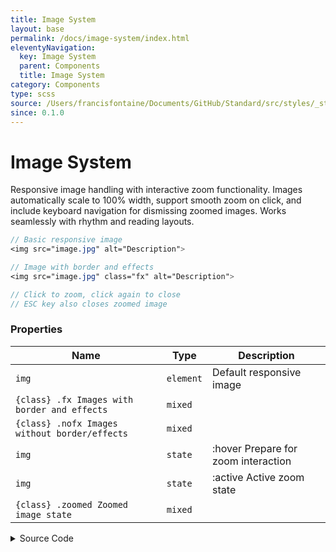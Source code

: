 ```yaml
---
title: Image System
layout: base
permalink: /docs/image-system/index.html
eleventyNavigation:
  key: Image System
  parent: Components
  title: Image System
category: Components
type: scss
source: /Users/francisfontaine/Documents/GitHub/Standard/src/styles/_standard-08-img.scss
since: 0.1.0
---
```


# Image System

Responsive image handling with interactive zoom functionality. Images automatically scale to 100% width, support smooth zoom on click, and include keyboard navigation for dismissing zoomed images. Works seamlessly with rhythm and reading layouts.

```scss
// Basic responsive image
<img src="image.jpg" alt="Description">

// Image with border and effects
<img src="image.jpg" class="fx" alt="Description">

// Click to zoom, click again to close
// ESC key also closes zoomed image
```

### Properties

| Name | Type | Description |
|------|------|-------------|
| `img` | `element` | Default responsive image |
| `{class} .fx Images with border and effects` | `mixed` |  |
| `{class} .nofx Images without border/effects` | `mixed` |  |
| `img` | `state` | :hover Prepare for zoom interaction |
| `img` | `state` | :active Active zoom state |
| `{class} .zoomed Zoomed image state` | `mixed` |  |

<details>
<summary><span class="button">Source Code</span></summary>

```scss
img {
    max-inline-size: 100%;
}

:where(html:not(.no-rhythm), .rhythm) {
    /* Basic image styling */
    * + img,
    img,
    img:first-child,
    img:last-child {
        margin: 0;
        max-inline-size: 100%;
        block-size: auto;
    }

    img {
        max-width: 100%;
        cursor: zoom-in;

        transition:
            mix-blend-mode 0.2s,
            opacity 0.2s,
            filter 0.2s;
    }
    img.fx {
        border-radius: var(--border-radius);
        border: var(--border);
    }
    img.nofx {
        border-radius: unset;
        border: unset;
        box-shadow: unset;
    }

    img:hover,
    img.zoomed {
        mix-blend-mode: normal;
        filter: none;
    }

    img:active,
    img.zoomed {
        cursor: zoom-out;
        display: block;
        z-index: var(--z-image-zoom);
        position: fixed;
        max-height: 88vh;
        max-width: 88vw;
        max-height: calc(100vh - (var(--space) * 2));
        max-width: calc(100vw - (var(--space) * 2));
        object-fit: contain;
        margin: 0 auto;
        text-align: center;
        padding: 0;
        top: 50%;
        left: 50%;
        transform: translate(-50%, -50%);
        user-select: none;
    }
}

/* Zoom overlay backgrounds */
html:not(.no-rhythm) :has(img:active)::before,
html:not(.no-rhythm) :has(img.zoomed)::before,
.prose :has(img:active)::before,
.prose :has(img.zoomed)::before,
.rhythm :has(img:active)::before,
.rhythm :has(img.zoomed)::before {
    content: "";
    position: fixed;
    inset: 0;
    background: var(--color-background);
    z-index: calc(var(--z-image-zoom) - 1);

    z-index: unset;
}
```

</details>

